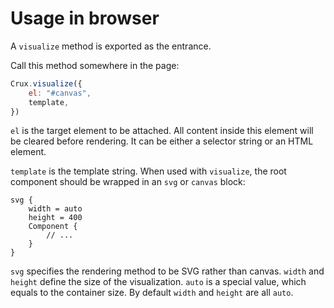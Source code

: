 # Usage in browser

A `visualize` method is exported as the entrance.

Call this method somewhere in the page:

```js
Crux.visualize({
    el: "#canvas",
    template,
})
```

`el` is the target element to be attached. All content inside this element will be cleared before rendering.
It can be either a selector string or an HTML element.

`template` is the template string. When used with `visualize`, the root component should be wrapped in an `svg`
or `canvas` block:

```
svg {
    width = auto
    height = 400
    Component {
        // ...
    }
}
```

`svg` specifies the rendering method to be SVG rather than canvas. `width` and `height` define the size of
the visualization. `auto` is a special value, which equals to the container size. By default `width` and
`height` are all `auto`.
